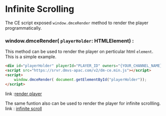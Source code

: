 # Infinite Scrolling

The CE script exposed `window.dmceRender` method to render the player programmatically.

### window.dmceRender( `playerHolder`: HTMLElement) :

This method can be used to render the player on perticular html `element`. This is a simple example.

```html
<div id="playerHolder" playerId="PLAYER_ID" owners="{YOUR_CHANNEL_NAME}" videoId="{VIDEO_ID}" ></div>
<script src="https://srvr.dmvs-apac.com/v2/dm-ce.min.js"></script>
<script>
    window.dmceRender( document.getElementById("playerHolder"));
</script>
```
link :[render player](https://dmvs-apac.github.io/custom-embed-v2/examples/render_player/)

The same funtion also can be used to render the player for infinite scrollling.
link : [infinite scroll](https://dmvs-apac.github.io/custom-embed-v2/examples/infinite_scroll/)



